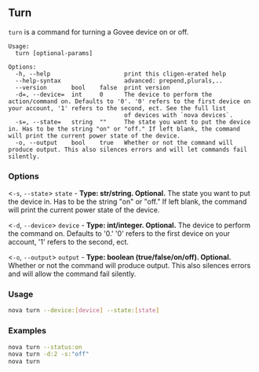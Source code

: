 ## Turn

`turn` is a command for turning a Govee device on or off.

```text
Usage:
  turn [optional-params] 

Options:
  -h, --help                     print this cligen-erated help
  --help-syntax                  advanced: prepend,plurals,..
  --version       bool    false  print version
  -d=, --device=  int     0      The device to perform the action/command on. Defaults to '0'. '0' refers to the first device on your account, '1' refers to the second, ect. See the full list
                                 of devices with `nova devices`.
  -s=, --state=   string  ""     The state you want to put the device in. Has to be the string "on" or "off." If left blank, the command will print the current power state of the device.     
  -o, --output    bool    true   Whether or not the command will produce output. This also silences errors and will let commands fail silently.
```

### Options

<`-s`, `--state`> `state` - **Type: str/string. Optional.**
The state you want to put the device in.
Has to be the string "on" or "off." If left blank, the command will print the current power state of the device.

<`-d`, `--device`> `device` - **Type: int/integer. Optional.**
The device to perform the command on. Defaults to '0.' '0' refers to the first device on your account, '1' refers to the second, ect.

<`-o`, `--output`> `output` - **Type: boolean (true/false/on/off). Optional.**
Whether or not the command will produce output. This also silences errors and will allow the command fail silently.

### Usage

```sh
nova turn --device:[device] --state:[state]
```

### Examples

```sh
nova turn --status:on
nova turn -d:2 -s:"off"
nova turn 
```
